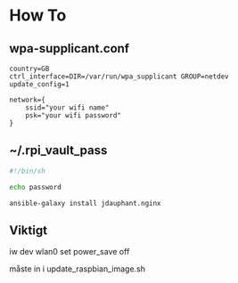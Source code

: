 # How To

## wpa-supplicant.conf

```
country=GB
ctrl_interface=DIR=/var/run/wpa_supplicant GROUP=netdev
update_config=1

network={
    ssid="your wifi name"
    psk="your wifi password"
}
```

## ~/.rpi_vault_pass

```sh
#!/bin/sh

echo password
```

`ansible-galaxy install jdauphant.nginx`

## Viktigt

iw dev wlan0 set power_save off

måste in i update_raspbian_image.sh
